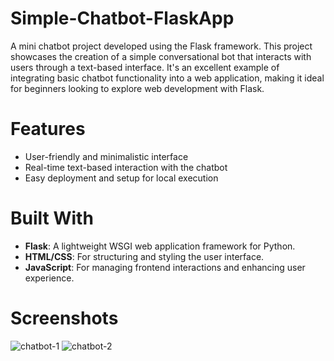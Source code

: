 # Simple-Chatbot-FlaskApp

A mini chatbot project developed using the Flask framework. This project showcases the creation of a simple conversational bot that interacts with users through a text-based interface. It's an excellent example of integrating basic chatbot functionality into a web application, making it ideal for beginners looking to explore web development with Flask.

# Features
- User-friendly and minimalistic interface
- Real-time text-based interaction with the chatbot
- Easy deployment and setup for local execution

# Built With
- **Flask**: A lightweight WSGI web application framework for Python.
- **HTML/CSS**: For structuring and styling the user interface.
- **JavaScript**: For managing frontend interactions and enhancing user experience.

# Screenshots
![chatbot-1](https://github.com/user-attachments/assets/aa50139f-8295-4870-844c-aa471f1e4790)
![chatbot-2](https://github.com/user-attachments/assets/8605bc94-1d98-4e62-b702-3baf487f9d9d)

